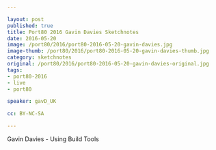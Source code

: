 ```yaml
---

layout: post
published: true
title: Port80 2016 Gavin Davies Sketchnotes
date: 2016-05-20
image: /port80/2016/port80-2016-05-20-gavin-davies.jpg
image-thumb: /port80/2016/port80-2016-05-20-gavin-davies-thumb.jpg
category: sketchnotes
original: /port80/2016/port80-2016-05-20-gavin-davies-original.jpg
tags:
- port80-2016
- live
- port80

speaker: gavD_UK

cc: BY-NC-SA

---
```


Gavin Davies - Using Build Tools
